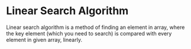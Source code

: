 # Linear Search Algorithm
Linear search algorithm is a method of finding an element in array, where the key element (which you need to search) is compared with every element in given array, linearly.


